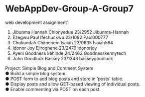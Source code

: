 # WebAppDev-Group-A-Group7  
web development assignment1    
1. Jibunma Hannah Chionyedue  23/2952      Jibunma-Hannah
2. Ezegwu Paul Ifechuckwu  23/1092          Paul000777
3. Chukundah Chimenem Isaiah  23/0635       Isaiah564
4. Idonor Joy Ejiroghene  23/2479           idonorjoy
5. Ayeni Goodness kehinde  24/2462          Goodnesskennytech
6. John Goodluck Bassey  23/1343            basseygoodluck
  
Project: Simple Blog and Comment System   
●   Build a simple blog system.   
●   POST form to add blog posts and store in 'posts' table.   
●   Display posts and allow GET-based viewing of individual posts.   
●   Enable commenting via POST on each post.  
